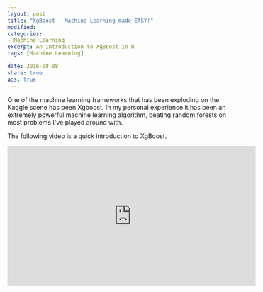 ```yaml
---
layout: post
title: "XgBoost - Machine Learning made EASY!"
modified:
categories:
- Machine Learning
excerpt: An introduction to XgBoost in R
tags: [Machine Learning]

date: 2016-08-08
share: true
ads: true
---
```


One of the machine learning frameworks that has been exploding on the Kaggle scene has been Xgboost. In my personal experience it has been an extremely powerful machine learning algorithm, beating random forests on most problems I've played around with.

The following video is a quick introduction to XgBoost.

<iframe width="560" height="315" src="https://www.youtube.com/embed/87xRqEAx6CY" frameborder="0" allowfullscreen></iframe>